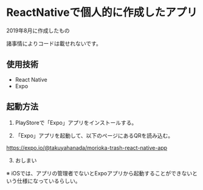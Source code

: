 # ReactNativeで個人的に作成したアプリ

2019年8月に作成したもの

諸事情によりコードは載せれないです。

## 使用技術

- React Native
- Expo

## 起動方法

1. PlayStoreで「Expo」アプリをインストールする。

2. 「Expo」アプリを起動して、以下のページにあるQRを読み込む。

https://expo.io/@takuyahanada/morioka-trash-react-native-app

3. おしまい

※ iOSでは、アプリの管理者でないとExpoアプリから起動することができないという仕様になっているらしい。
